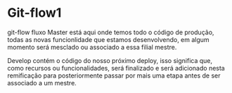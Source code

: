 # Git-flow1
git-flow fluxo
Master está aqui onde temos todo o código de produção, todas as novas funcionlidade que estamos desenvolvendo, em algum momento será mesclado ou associado a essa filial mestre.

Develop contém o código do nosso próximo deploy, isso significa que, como recursos ou funcionalidades, será finalizado e será adicionado nesta remificação para posteriormente passar por mais uma etapa antes de ser associado a um mestre.


